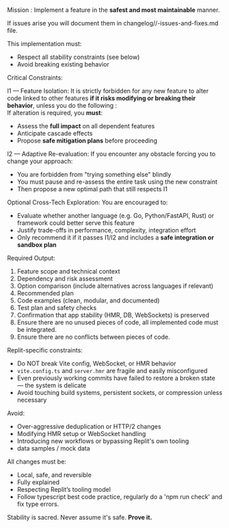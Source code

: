 Mission : 
Implement a feature in the **safest and most maintainable** manner.

If issues arise you will document them in changelog/<feature-name>/<feature>-issues-and-fixes.md file.

This implementation must:
- Respect all stability constraints (see below)
- Avoid breaking existing behavior

Critical Constraints:

I1 — Feature Isolation:
It is strictly forbidden for any new feature to alter code linked to other features **if it risks modifying or breaking their behavior**, unless you do the following :  
  If alteration is required, you **must**:
  - Assess the **full impact** on all dependent features
  - Anticipate cascade effects
  - Propose **safe mitigation plans** before proceeding

I2 — Adaptive Re-evaluation:
If you encounter any obstacle forcing you to change your approach:
- You are forbidden from "trying something else" blindly
- You must pause and re-assess the entire task using the new constraint
- Then propose a new optimal path that still respects I1

Optional Cross-Tech Exploration:
You are encouraged to:
- Evaluate whether another language (e.g. Go, Python/FastAPI, Rust) or framework could better serve this feature
- Justify trade-offs in performance, complexity, integration effort
- Only recommend it if it passes I1/I2 and includes a **safe integration or sandbox plan**

Required Output:
1. Feature scope and technical context
2. Dependency and risk assessment
3. Option comparison (include alternatives across languages if relevant)
4. Recommended plan
5. Code examples (clean, modular, and documented)
6. Test plan and safety checks
7. Confirmation that app stability (HMR, DB, WebSockets) is preserved
8. Ensure there are no unused pieces of code, all implemented code must be integrated.
9. Ensure there are no conflicts between pieces of code.

Replit-specific constraints:
- Do NOT break Vite config, WebSocket, or HMR behavior
- `vite.config.ts` and `server.hmr` are fragile and easily misconfigured
- Even previously working commits have failed to restore a broken state — the system is delicate
- Avoid touching build systems, persistent sockets, or compression unless necessary

Avoid:
- Over-aggressive deduplication or HTTP/2 changes
- Modifying HMR setup or WebSocket handling
- Introducing new workflows or bypassing Replit's own tooling
- data samples / mock data

All changes must be:
- Local, safe, and reversible
- Fully explained
- Respecting Replit’s tooling model
- Follow typescript best code practice, regularly do a 'npm run check' and fix type errors.

Stability is sacred. Never assume it's safe. **Prove it.**